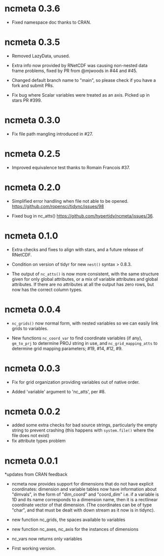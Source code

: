 # ncmeta 0.3.6

* Fixed namespace doc thanks to CRAN.

# ncmeta 0.3.5

* Removed LazyData, unused. 

* Extra info now provided by RNetCDF was causing non-nested data frame problems,
fixed by PR from @mjwoods in #44 and #45.

* Changed default branch name to "main", so please check if you have a fork and submit PRs. 

* Fix bug where Scalar variables were treated as an axis. Picked up in stars PR #399. 

# ncmeta 0.3.0

* Fix file path mangling introduced in #27. 

# ncmeta 0.2.5 

* Improved equivalence test thanks to Romain Francois #37. 

# ncmeta 0.2.0

* Simplified error handling when file not able to be opened. https://github.com/ropensci/tidync/issues/98

* Fixed bug in nc_atts() https://github.com/hypertidy/ncmeta/issues/36. 

# ncmeta 0.1.0

* Extra checks and fixes to align with stars, and a future release of RNetCDF. 

* Condition on version of tidyr for new `nest()` syntax > 0.8.3. 

* The output of `nc_atts()` is now more consistent, with the same structure given for 
 only global attributes, or a mix of variable attributes and global attributes. If 
 there are no attributes at all the output has zero rows, but now has the correct 
 column types. 


# ncmeta 0.0.4

* `nc_grids()` now normal form, with nested variables so we can easily link grids to variables. 

* New functions `nc_coord_var` to find coordinate variables (if any), 
 `gm_to_prj` to determine PROJ string in use, and `nc_grid_mapping_atts` to 
  determine grid mapping parameters; #19, #14, #12, #9. 

# ncmeta 0.0.3

* Fix for grid organization providing variables out of native order. 

* Added 'variable' argument to 'nc_atts', per #8. 

# ncmeta 0.0.2

* added some extra checks for bad source strings, particularly the empty string
 to prevent crashing (this happens with `system.file()` where the file does not
 exist)
* fix attribute types problem

# ncmeta 0.0.1

*updates from CRAN feedback

* ncmeta now provides support for dimensions that do not have explicit 
 coordinates: dimension and variable tables now have information about 
 "dimvals", in the form of "dim_coord" and "coord_dim" i.e. if a variable 
 is 1D and its name corresponds to a dimension name, then it is a rectlinear 
 coordinate vector of that dimension. (The coordinates can be of type "char", 
 and that must be dealt with down stream as it now is in tidync).

* new function nc_grids, the spaces available to variables

* new function nc_axes, nc_axis for the instances of dimensions

* nc_vars now returns only variables

* First working version. 


